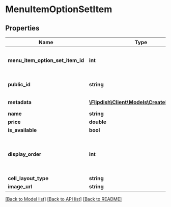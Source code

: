 # MenuItemOptionSetItem

## Properties
Name | Type | Description | Notes
------------ | ------------- | ------------- | -------------
**menu_item_option_set_item_id** | **int** | Menu item option set item identifier | [optional] 
**public_id** | **string** | Permanent reference to the item. | [optional] 
**metadata** | [**\Flipdish\Client\Models\CreateMetadata[]**](CreateMetadata.md) | List of metadata | [optional] 
**name** | **string** | Name | [optional] 
**price** | **double** | Price | [optional] 
**is_available** | **bool** | Is available | [optional] 
**display_order** | **int** | Display order. Displayed in ascending order. | [optional] 
**cell_layout_type** | **string** | Small | Medium | Large  Affects the layout of the menu. | [optional] 
**image_url** | **string** | Image url | [optional] 

[[Back to Model list]](../README.md#documentation-for-models) [[Back to API list]](../README.md#documentation-for-api-endpoints) [[Back to README]](../README.md)


